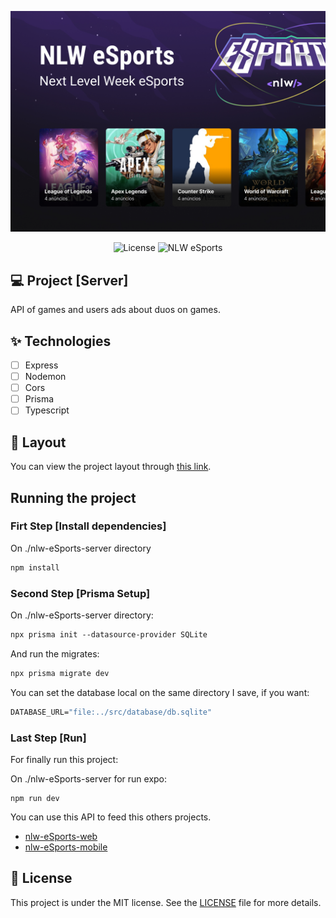 ![cover](.github/cover.jpg?style=flat)

<p align="center">
  <img alt="License" src="https://img.shields.io/static/v1?label=license&message=MIT&color=8257E5&labelColor=0A1033">
  <img src="https://img.shields.io/static/v1?label=NLW&message=eSports&color=8257E5&labelColor=0A1033" alt="NLW eSports" />
</p>

## 💻 Project [Server]

API of games and users ads about duos on games.

## ✨ Technologies

- [ ] Express
- [ ] Nodemon
- [ ] Cors
- [ ] Prisma
- [ ] Typescript

## 🔖 Layout

You can view the project layout through [this link](https://www.figma.com/community/file/1150897317533332617).

## Running the project

### Firt Step [Install dependencies]

On ./nlw-eSports-server directory

```cl
npm install
```

### Second Step [Prisma Setup]

On ./nlw-eSports-server directory:

```cl
npx prisma init --datasource-provider SQLite
```

And run the migrates:

```cl
npx prisma migrate dev
```

You can set the database local on the same directory I save, if you want:

```cl
DATABASE_URL="file:../src/database/db.sqlite"
```

### Last Step [Run]

For finally run this project:

On ./nlw-eSports-server for run expo:

```ci
npm run dev
```

You can use this API to feed this others projects.

- [nlw-eSports-web](https://github.com/eduardamirelly/nlw-eSports-web)
- [nlw-eSports-mobile](https://github.com/eduardamirelly/nlw-eSports-mobile)

## 📄 License

This project is under the MIT license. See the [LICENSE](LICENSE) file for more details.

